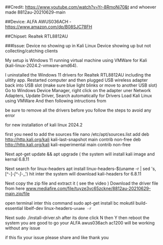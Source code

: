 ##Credit: https://www.youtube.com/watch?v=Yr-8RmoNi70&t and whoever made 8812au-20210629-main

##Device: ALFA AWUS036ACH - https://www.amazon.com/dp/B08SJC78FH

##Chipset: Realtek RTL8812AU 

###Issue: 
  Device no showing up in Kali Linux
  Device showing up but not collecting/catching clients

My setup is Windows 11 running virtual machine using VMWare for Kali (kali-linux-2024.2-vmware-amd64). 

I uninstalled the Windows 11 drivers for Realtek RTL8812AU including the ulitity app. Restarted computer and then plugged USB wireless adapter back into USB slot (make sure blue light blinks or move to another USB slot)
Go to Windows Device Manager, right click on the adapter uner Network Adapters, Update Driver, Search automatically for Drivers
Load Kali Linux using VMWare
And then following intructions from 

be sure to remove all the drivers before you follow the steps to avoid any error 

for new installation of kali linux 2024.2

first you need to add the sources file
nano /etc/apt/sources.list
add
deb http://http.kali.org/kali kali-last-snapshot main contrib non-free
deb http://http.kali.org/kali kali-experimental main contrib non-free

Next
apt-get update && apt upgrade ( the system will install kali image and kernal 6.8.11

Next search for linux-headers
apt install linux-headers-$(uname -r | sed 's,[^-]*-[^-]*-,,')
hit inter the system will download kali-headers for 6.8.11

Next copy the zip file and extract it ( see the video )
Download the driver file from here
www.mediafire.com/file/tuyze3vc65zckne/8812au-20210629-main.zip/file

open terminal 
inter this command 
sudo apt-get install bc mokutil build-essential libelf-dev linux-headers-`uname -r`

Next 
sudo ./install-driver.sh
after its done click N then Y then reboot the system 
you are good to go your ALFA awus036ach ac1200 will be working without any issue 

if this fix your issue please share and like thank you
